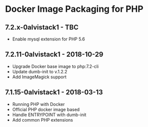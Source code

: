 # Docker Image Packaging for PHP

## 7.2.x-0alvistack1 - TBC

  - Enable mysql extension for PHP 5.6

## 7.2.11-0alvistack1 - 2018-10-29

  - Upgrade Docker base image to php:7.2-cli
  - Update dumb-init to v.1.2.2
  - Add ImageMagick support

## 7.1.15-0alvistack1 - 2018-03-13

  - Running PHP with Docker
  - Official PHP docker image based
  - Handle ENTRYPOINT with dumb-init
  - Add common PHP extensions
